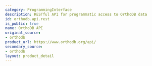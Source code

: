 ```yaml
---
category: ProgrammingInterface
description: RESTful API for programmatic access to OrthoDB data
id: orthodb.api.rest
is_public: true
name: OrthoDB API
original_source:
- orthodb
product_url: https://www.orthodb.org/api/
secondary_source:
- orthodb
layout: product_detail
---
```

